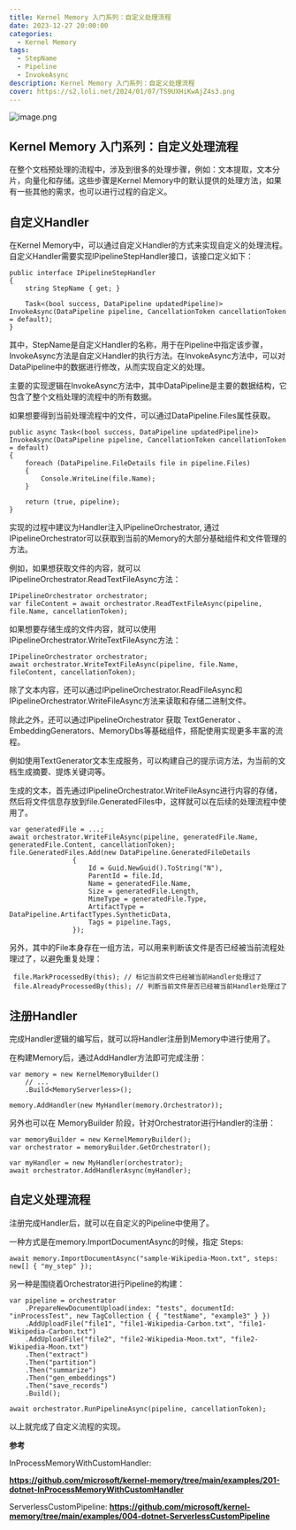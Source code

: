 ```yaml
---
title: Kernel Memory 入门系列：自定义处理流程
date: 2023-12-27 20:00:00
categories:
  - Kernel Memory
tags:
  - StepName
  - Pipeline
  - InvokeAsync
description: Kernel Memory 入门系列：自定义处理流程
cover: https://s2.loli.net/2024/01/07/TS9UXHiKwAjZ4s3.png
---
```

![image.png](https://s2.loli.net/2024/01/07/TS9UXHiKwAjZ4s3.png)
## Kernel Memory 入门系列：自定义处理流程
在整个文档预处理的流程中，涉及到很多的处理步骤，例如：文本提取，文本分片，向量化和存储。这些步骤是Kernel Memory中的默认提供的处理方法，如果有一些其他的需求，也可以进行过程的自定义。

## 自定义Handler
在Kernel Memory中，可以通过自定义Handler的方式来实现自定义的处理流程。自定义Handler需要实现IPipelineStepHandler接口，该接口定义如下：
```undefined
public interface IPipelineStepHandler
{
    string StepName { get; }
 
    Task<(bool success, DataPipeline updatedPipeline)> InvokeAsync(DataPipeline pipeline, CancellationToken cancellationToken = default);
}
```
其中，StepName是自定义Handler的名称，用于在Pipeline中指定该步骤，InvokeAsync方法是自定义Handler的执行方法。在InvokeAsync方法中，可以对DataPipeline中的数据进行修改，从而实现自定义的处理。

主要的实现逻辑在InvokeAsync方法中，其中DataPipeline是主要的数据结构，它包含了整个文档处理的流程中的所有数据。

如果想要得到当前处理流程中的文件，可以通过DataPipeline.Files属性获取。
```undefined
public async Task<(bool success, DataPipeline updatedPipeline)> InvokeAsync(DataPipeline pipeline, CancellationToken cancellationToken = default)
{
    foreach (DataPipeline.FileDetails file in pipeline.Files)
    {
        Console.WriteLine(file.Name);
    }
 
    return (true, pipeline);
}
```
实现的过程中建议为Handler注入IPipelineOrchestrator, 通过IPipelineOrchestrator可以获取到当前的Memory的大部分基础组件和文件管理的方法。

例如，如果想获取文件的内容，就可以IPipelineOrchestrator.ReadTextFileAsync方法：
```undefined
IPipelineOrchestrator orchestrator;
var fileContent = await orchestrator.ReadTextFileAsync(pipeline, file.Name, cancellationToken);
```
如果想要存储生成的文件内容，就可以使用IPipelineOrchestrator.WriteTextFileAsync方法：
```undefined
IPipelineOrchestrator orchestrator;
await orchestrator.WriteTextFileAsync(pipeline, file.Name, fileContent, cancellationToken);
```
除了文本内容，还可以通过IPipelineOrchestrator.ReadFileAsync和IPipelineOrchestrator.WriteFileAsync方法来读取和存储二进制文件。

除此之外，还可以通过IPipelineOrchestrator 获取 TextGenerator 、EmbeddingGenerators、MemoryDbs等基础组件，搭配使用实现更多丰富的流程。

例如使用TextGenerator文本生成服务，可以构建自己的提示词方法，为当前的文档生成摘要、提炼关键词等。

生成的文本，首先通过IPipelineOrchestrator.WriteFileAsync进行内容的存储， 然后将文件信息存放到file.GeneratedFiles中，这样就可以在后续的处理流程中使用了。
```undefined
var generatedFile = ...;
await orchestrator.WriteFileAsync(pipeline, generatedFile.Name, generatedFile.Content, cancellationToken);
file.GeneratedFiles.Add(new DataPipeline.GeneratedFileDetails
                {
                    Id = Guid.NewGuid().ToString("N"),
                    ParentId = file.Id,
                    Name = generatedFile.Name,
                    Size = generatedFile.Length,
                    MimeType = generatedFile.Type,
                    ArtifactType = DataPipeline.ArtifactTypes.SyntheticData,
                    Tags = pipeline.Tags,
                });
```
另外，其中的File本身存在一组方法，可以用来判断该文件是否已经被当前流程处理过了，以避免重复处理：
```undefined
 file.MarkProcessedBy(this); // 标记当前文件已经被当前Handler处理过了
 file.AlreadyProcessedBy(this); // 判断当前文件是否已经被当前Handler处理过了
```
## 注册Handler
完成Handler逻辑的编写后，就可以将Handler注册到Memory中进行使用了。

在构建Memory后，通过AddHandler方法即可完成注册：
```undefined
var memory = new KernelMemoryBuilder()
    // ...
    .Build<MemoryServerless>();
 
memory.AddHandler(new MyHandler(memory.Orchestrator));
```
另外也可以在 MemoryBuilder 阶段，针对Orchestrator进行Handler的注册：
```undefined
var memoryBuilder = new KernelMemoryBuilder();
var orchestrator = memoryBuilder.GetOrchestrator();
 
var myHandler = new MyHandler(orchestrator);
await orchestrator.AddHandlerAsync(myHandler);
```
## 自定义处理流程
注册完成Handler后，就可以在自定义的Pipeline中使用了。

一种方式是在memory.ImportDocumentAsync的时候，指定 Steps:
```undefined
await memory.ImportDocumentAsync("sample-Wikipedia-Moon.txt", steps: new[] { "my_step" });
```
另一种是围绕着Orchestrator进行Pipeline的构建：
```undefined
var pipeline = orchestrator
    .PrepareNewDocumentUpload(index: "tests", documentId: "inProcessTest", new TagCollection { { "testName", "example3" } })
    .AddUploadFile("file1", "file1-Wikipedia-Carbon.txt", "file1-Wikipedia-Carbon.txt")
    .AddUploadFile("file2", "file2-Wikipedia-Moon.txt", "file2-Wikipedia-Moon.txt")
    .Then("extract")
    .Then("partition")
    .Then("summarize")
    .Then("gen_embeddings")
    .Then("save_records")
    .Build();
 
await orchestrator.RunPipelineAsync(pipeline, cancellationToken);
```
以上就完成了自定义流程的实现。

**参考**

InProcessMemoryWithCustomHandler:

**https://github.com/microsoft/kernel-memory/tree/main/examples/201-dotnet-InProcessMemoryWithCustomHandler**

ServerlessCustomPipeline:
**https://github.com/microsoft/kernel-memory/tree/main/examples/004-dotnet-ServerlessCustomPipeline**
